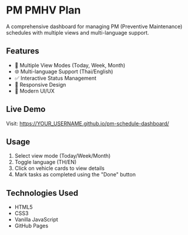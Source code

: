 # PM PMHV Plan

A comprehensive dashboard for managing PM (Preventive Maintenance) schedules with multiple views and multi-language support.

## Features

- 📅 Multiple View Modes (Today, Week, Month)
- 🌐 Multi-language Support (Thai/English)
- ✅ Interactive Status Management
- 📱 Responsive Design
- 🎨 Modern UI/UX

## Live Demo

Visit: https://YOUR_USERNAME.github.io/pm-schedule-dashboard/

## Usage

1. Select view mode (Today/Week/Month)
2. Toggle language (TH/EN)
3. Click on vehicle cards to view details
4. Mark tasks as completed using the "Done" button

## Technologies Used

- HTML5
- CSS3
- Vanilla JavaScript
- GitHub Pages
